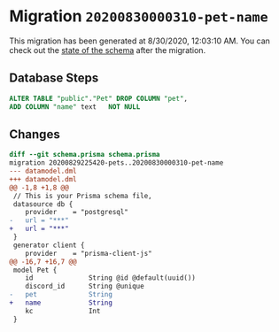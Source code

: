 # Migration `20200830000310-pet-name`

This migration has been generated at 8/30/2020, 12:03:10 AM.
You can check out the [state of the schema](./schema.prisma) after the migration.

## Database Steps

```sql
ALTER TABLE "public"."Pet" DROP COLUMN "pet",
ADD COLUMN "name" text   NOT NULL 
```

## Changes

```diff
diff --git schema.prisma schema.prisma
migration 20200829225420-pets..20200830000310-pet-name
--- datamodel.dml
+++ datamodel.dml
@@ -1,8 +1,8 @@
 // This is your Prisma schema file,
 datasource db {
 	provider	= "postgresql"
-	url = "***"
+	url = "***"
 }
 generator client {
 	provider	= "prisma-client-js"
@@ -16,7 +16,7 @@
 model Pet {
 	id				String @id @default(uuid())
 	discord_id		String @unique
-	pet				String
+	name			String
 	kc				Int
 }
```


